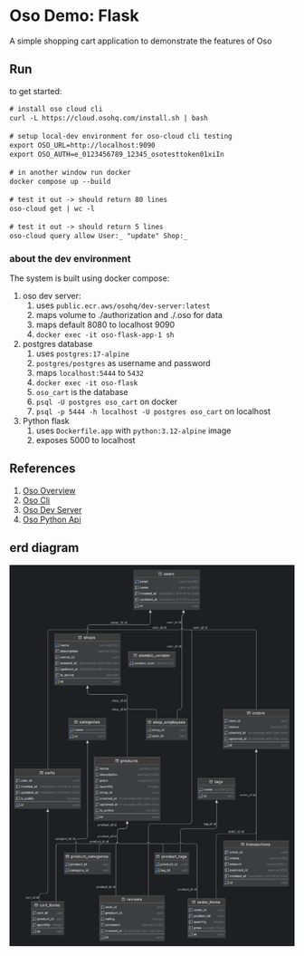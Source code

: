 # Oso Demo: Flask

A simple shopping cart application to demonstrate the features of Oso

## Run

to get started:

```
# install oso cloud cli
curl -L https://cloud.osohq.com/install.sh | bash

# setup local-dev environment for oso-cloud cli testing
export OSO_URL=http://localhost:9090
export OSO_AUTH=e_0123456789_12345_osotesttoken01xiIn

# in another window run docker
docker compose up --build

# test it out -> should return 80 lines
oso-cloud get | wc -l

# test it out -> should return 5 lines
oso-cloud query allow User:_ "update" Shop:_
```

### about the dev environment

The system is built using docker compose:
1. oso dev server: 
   1. uses `public.ecr.aws/osohq/dev-server:latest`
   2. maps volume to ./authorization and ./.oso for data
   3. maps default 8080 to localhost 9090
   4. `docker exec -it oso-flask-app-1 sh`
2. postgres database
   1. uses `postgres:17-alpine`
   2. `postgres/postgres` as username and password
   3. maps `localhost:5444` to `5432`
   4. `docker exec -it oso-flask`
   5. `oso_cart` is the database
   6. `psql -U postgres oso_cart` on docker
   7. `psql -p 5444 -h localhost -U postgres oso_cart` on localhost
3. Python flask
   1. uses `Dockerfile.app` with `python:3.12-alpine` image
   2. exposes 5000 to localhost

## References
1. [Oso Overview](https://www.osohq.com/docs/what-is-oso-cloud)
2. [Oso Cli](https://www.osohq.com/docs/app-integration/client-apis/cli)
3. [Oso Dev Server](https://www.osohq.com/docs/development/oso-dev-server)
4. [Oso Python Api](https://www.osohq.com/docs/app-integration/client-apis/python)

## erd diagram

![erd for application](erd.png)
